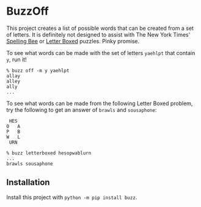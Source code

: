 # BuzzOff

This project creates a list of possible words that can be created from a set of letters.
It is definitely not designed to assist with The New York Times' [Spelling Bee](https://www.nytimes.com/puzzles/spelling-bee) or [Letter Boxed](https://www.nytimes.com/puzzles/letter-boxed) puzzles.
Pinky promise.

To see what words can be made with the set of letters `yaehlpt` that contain `y`, run it!

```console
% buzz off -m y yaehlpt
allay
alley
ally
...
```

To see what words can be made from the following Letter Boxed problem, try the following to get an answer of `brawls` and `sousaphone`:

```console
 HES
O   A
P   B
W   L
 URN
```

```console
% buzz letterboxed hesopwablurn
...
brawls sousaphone
```

## Installation

Install this project with `python -m pip install buzz`.
